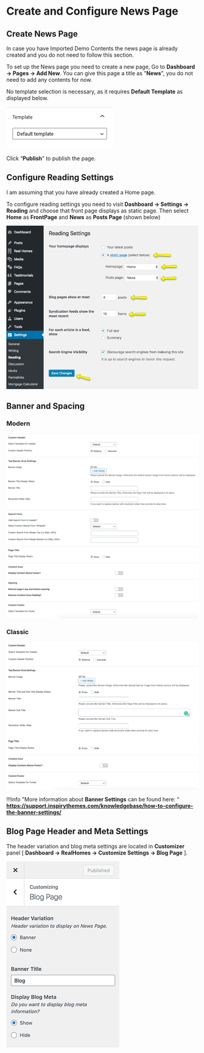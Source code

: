 # Create and Configure News Page

## Create News Page

In case you have Imported Demo Contents the news page is already created and you do not need to follow this section.

To set up the News page you need to create a new page, Go to **Dashboard → Pages → Add New**. You can give this page a title as "**News**", you do not need to add any contents for now.

No template selection is necessary, as it requires **Default Template** as displayed below.

![Create News Page](images/news-page/create-news-page.png)

Click “**Publish**” to publish the page.

## Configure Reading Settings

I am assuming that you have already created a Home page.

To configure reading settings you need to visit **Dashboard → Settings → Reading** and choose that front page displays as static page. Then select **Home** as **FrontPage** and **News** as **Posts Page** (shown below)

![Configure Reading Settings](images/import-demo/home-and-blog-settings.png)
## Banner and Spacing 

### **Modern**
![Banner And Spacing](images/create-pages/modern-banner-spacing-full.png)

### **Classic**
![Banner And Spacing](images/create-pages/banner-spacing-classic.png)

!!!info "More information about **Banner Settings** can be found here: "
    **https://support.inspirythemes.com/knowledgebase/how-to-configure-the-banner-settings/**

## Blog Page Header and Meta Settings

The header variation and blog meta settings are located in **Customizer** panel [ **Dashboard → RealHomes → Customize Settings → Blog Page** ].

![Header Variation & Meta Settings](images/news-page/header-variation-and-meta-settings.png)
